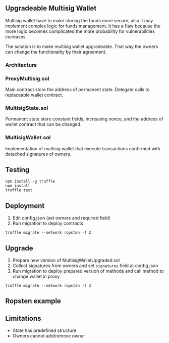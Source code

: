 ## Upgradeable Multisig Wallet
Multisig wallet have to make storing the funds more secure, also it may implement complex logic for funds management.
It has a flaw because the more logic becomes complicated the more probability for vulnerabilities increases.

The solution is to make multisig wallet upgradeable. That way the owners can change the functionality by their agreement.

### Architecture

### ProxyMultisig.sol

Main contract store the address of permanent state. Delegate calls to replaceable wallet contract.

### MultisigState.sol

Permanent state store constant fields, increasing nonce, and the address of wallet contract that can be changed.

### MultisigWallet.sol

Implementation of multisig wallet that execute transactions confirmed with detached signatures of owners.

## Testing
```
npm install -g truffle
npm install
truffle test
```
## Deployment

1) Edit config.json (set owners and required field)
2) Run migration to deploy contracts
```
truffle migrate --network ropsten -f 2

```

## Upgrade
1) Prepare new version of MultisigWalletUpgraded.sol
2) Collect signatures from owners and set `signatures` field at config.json
3) Run migration to deploy prepared version of methods and call method to change wallet in proxy
```
truffle migrate --network ropsten -f 3
```

## Ropsten example

## Limitations
- State has predefined structure
- Owners cannot add/remove owner